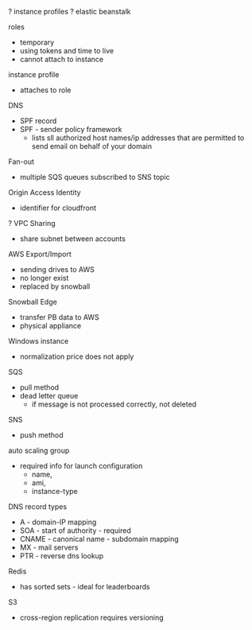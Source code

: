 ? instance profiles
? elastic beanstalk

roles
- temporary
- using tokens and time to live
- cannot attach to instance

instance profile
- attaches to role

DNS
- SPF record
- SPF - sender policy framework
  - lists sll authorized host names/ip addresses that are permitted to send email on behalf of your domain

Fan-out
- multiple SQS queues subscribed to SNS topic

Origin Access Identity
- identifier for cloudfront

? VPC Sharing 
- share subnet between accounts

AWS Export/Import
- sending drives to AWS
- no longer exist
- replaced by snowball

Snowball Edge
- transfer PB data to AWS
- physical appliance

Windows instance
- normalization price does not apply

SQS
- pull method
- dead letter queue
  - if message is not processed correctly, not deleted

SNS 
- push method

auto scaling group
- required info for launch configuration
  - name,
  - ami,
  - instance-type
  
DNS record types
- A - domain-IP mapping
- SOA - start of authority - required
- CNAME - canonical name - subdomain mapping 
- MX - mail servers
- PTR - reverse dns lookup
  
Redis
- has sorted sets - ideal for leaderboards

S3
- cross-region replication requires versioning
